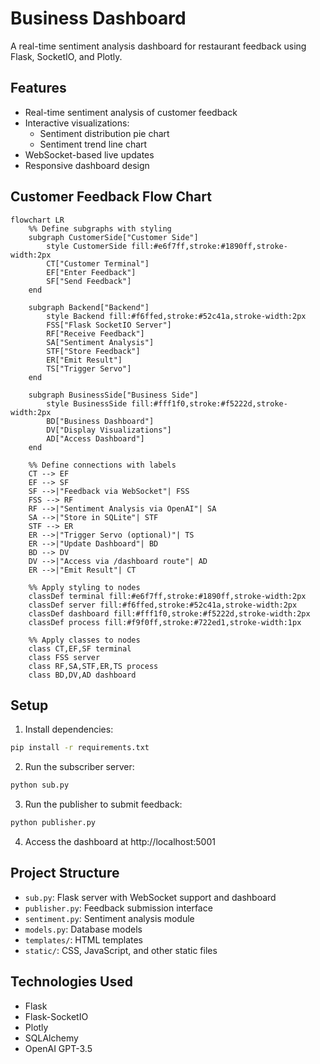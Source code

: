 # Business Dashboard

A real-time sentiment analysis dashboard for restaurant feedback using Flask, SocketIO, and Plotly.

## Features

- Real-time sentiment analysis of customer feedback
- Interactive visualizations:
  - Sentiment distribution pie chart
  - Sentiment trend line chart
- WebSocket-based live updates
- Responsive dashboard design

## Customer Feedback Flow Chart

```mermaid
flowchart LR
    %% Define subgraphs with styling
    subgraph CustomerSide["Customer Side"]
        style CustomerSide fill:#e6f7ff,stroke:#1890ff,stroke-width:2px
        CT["Customer Terminal"]
        EF["Enter Feedback"]
        SF["Send Feedback"]
    end

    subgraph Backend["Backend"]
        style Backend fill:#f6ffed,stroke:#52c41a,stroke-width:2px
        FSS["Flask SocketIO Server"]
        RF["Receive Feedback"]
        SA["Sentiment Analysis"]
        STF["Store Feedback"]
        ER["Emit Result"]
        TS["Trigger Servo"]
    end

    subgraph BusinessSide["Business Side"]
        style BusinessSide fill:#fff1f0,stroke:#f5222d,stroke-width:2px
        BD["Business Dashboard"]
        DV["Display Visualizations"]
        AD["Access Dashboard"]
    end

    %% Define connections with labels
    CT --> EF
    EF --> SF
    SF -->|"Feedback via WebSocket"| FSS
    FSS --> RF
    RF -->|"Sentiment Analysis via OpenAI"| SA
    SA -->|"Store in SQLite"| STF
    STF --> ER
    ER -->|"Trigger Servo (optional)"| TS
    ER -->|"Update Dashboard"| BD
    BD --> DV
    DV -->|"Access via /dashboard route"| AD
    ER -->|"Emit Result"| CT

    %% Apply styling to nodes
    classDef terminal fill:#e6f7ff,stroke:#1890ff,stroke-width:2px
    classDef server fill:#f6ffed,stroke:#52c41a,stroke-width:2px
    classDef dashboard fill:#fff1f0,stroke:#f5222d,stroke-width:2px
    classDef process fill:#f9f0ff,stroke:#722ed1,stroke-width:1px

    %% Apply classes to nodes
    class CT,EF,SF terminal
    class FSS server
    class RF,SA,STF,ER,TS process
    class BD,DV,AD dashboard
```

## Setup

1. Install dependencies:
```bash
pip install -r requirements.txt
```

2. Run the subscriber server:
```bash
python sub.py
```

3. Run the publisher to submit feedback:
```bash
python publisher.py
```

4. Access the dashboard at http://localhost:5001

## Project Structure

- `sub.py`: Flask server with WebSocket support and dashboard
- `publisher.py`: Feedback submission interface
- `sentiment.py`: Sentiment analysis module
- `models.py`: Database models
- `templates/`: HTML templates
- `static/`: CSS, JavaScript, and other static files

## Technologies Used

- Flask
- Flask-SocketIO
- Plotly
- SQLAlchemy
- OpenAI GPT-3.5 